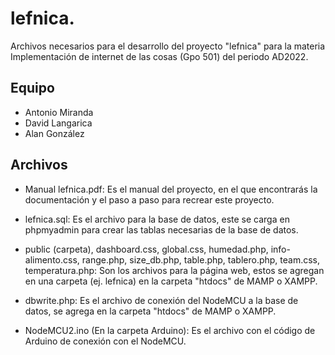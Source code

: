 # lefnica.
Archivos necesarios para el desarrollo del proyecto "lefnica" para la materia Implementación de internet de las cosas (Gpo 501) del periodo AD2022.

## Equipo
- Antonio Miranda
- David Langarica
- Alan González

## Archivos

- Manual lefnica.pdf: Es el manual del proyecto, en el que encontrarás la documentación y el paso a paso para recrear este proyecto. 

- lefnica.sql: Es el archivo para la base de datos, este se carga en phpmyadmin para crear las tablas necesarias de la base de datos.

- public (carpeta), dashboard.css, global.css, humedad.php, info-alimento.css, range.php, size_db.php, table.php, tablero.php, team.css, temperatura.php: Son los archivos para la página web, estos se agregan en una carpeta (ej. lefnica) en la carpeta "htdocs" de MAMP o XAMPP.

- dbwrite.php: Es el archivo de conexión del NodeMCU a la base de datos, se agrega en la carpeta "htdocs" de MAMP o XAMPP.

- NodeMCU2.ino (En la carpeta Arduino): Es el archivo con el código de Arduino de conexión con el NodeMCU.

